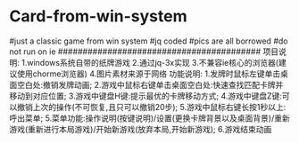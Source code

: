 # Card-from-win-system
#just a classic game from win system
#jq coded
#pics are all borrowed
#do not run on ie
#########################################
项目说明:
1.windows系统自带的纸牌游戏
2.通过jq-3x实现
3.不兼容ie核心的浏览器(建议使用chorme浏览器)
4.图片素材来源于网络
功能说明:
1.发牌时鼠标左键单击桌面空白处:撤销发牌动画;
2.游戏中鼠标右键单击桌面空白处:快速查找匹配卡牌并移动到对应位置;
3.游戏中键盘H键:提示最优的卡牌移动方式;
4.游戏中键盘Z键:可以撤销上次的操作(不可恢复,且只可以撤销20步);
5.游戏中鼠标右键长按1秒以上:呼出菜单;
5.菜单功能:操作说明(按键说明)/设置(更换卡牌背景以及桌面背景)/重新游戏(重新进行本局游戏)/开始新游戏(放弃本局,开始新游戏);
6.游戏结束动画
